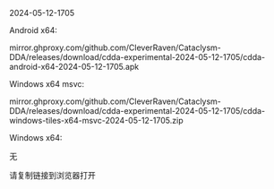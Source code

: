 2024-05-12-1705

Android x64:

mirror.ghproxy.com/github.com/CleverRaven/Cataclysm-DDA/releases/download/cdda-experimental-2024-05-12-1705/cdda-android-x64-2024-05-12-1705.apk

Windows x64 msvc:

mirror.ghproxy.com/github.com/CleverRaven/Cataclysm-DDA/releases/download/cdda-experimental-2024-05-12-1705/cdda-windows-tiles-x64-msvc-2024-05-12-1705.zip

Windows x64:

无

请复制链接到浏览器打开

